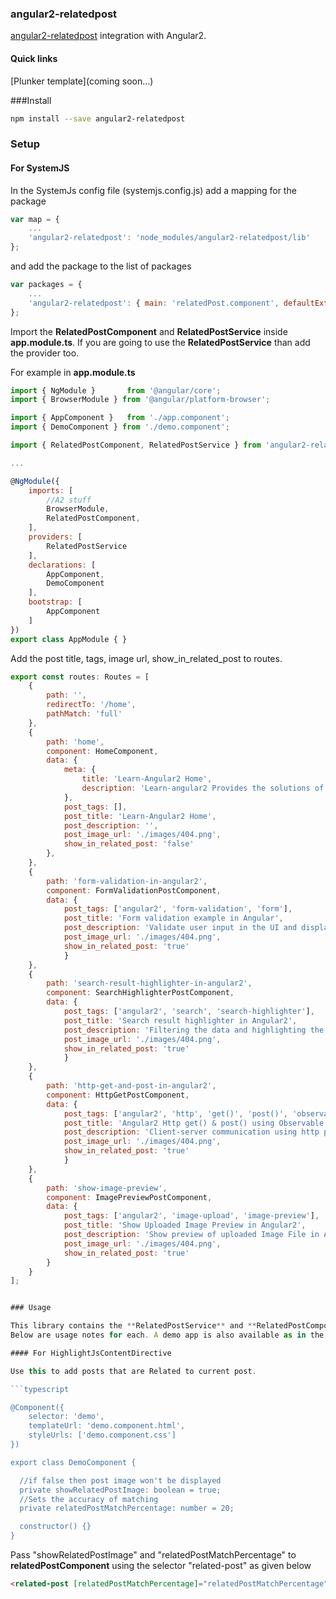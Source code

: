 ### angular2-relatedpost

[angular2-relatedpost](https://learn-angular2.com) integration with Angular2.

#### Quick links

[Plunker template](coming soon...)

###Install

```bash
npm install --save angular2-relatedpost
```

### Setup

#### For SystemJS

In the SystemJs config file (systemjs.config.js) add a mapping for the package

```javascript
var map = {
    ...
    'angular2-relatedpost': 'node_modules/angular2-relatedpost/lib'
};
```

and add the package to the list of packages

```javascript
var packages = {
    ...
    'angular2-relatedpost': { main: 'relatedPost.component', defaultExtension: 'js'}
};
```

Import the **RelatedPostComponent** and **RelatedPostService** inside **app.module.ts**. If you are going to use the **RelatedPostService** than add the provider too.

For example in **app.module.ts**

```javascript
import { NgModule }       from '@angular/core';
import { BrowserModule } from '@angular/platform-browser';

import { AppComponent }   from './app.component';
import { DemoComponent } from './demo.component';

import { RelatedPostComponent, RelatedPostService } from 'angular2-relatedpost';

...

@NgModule({
    imports: [
        //A2 stuff
        BrowserModule,
        RelatedPostComponent,
    ],
    providers: [
        RelatedPostService
    ],
    declarations: [
        AppComponent,
        DemoComponent
    ],
    bootstrap: [
        AppComponent
    ]
})
export class AppModule { }
```
Add the post title, tags, image url, show_in_related_post to routes.

```javascript
export const routes: Routes = [
	{
		path: '',
		redirectTo: '/home',
		pathMatch: 'full'
	},
	{
		path: 'home',
		component: HomeComponent,
		data: {
			meta: {
				title: 'Learn-Angular2 Home',
				description: 'Learn-angular2 Provides the solutions of many problems that we face during the development of angular2 applications. Here I will tell you about angular2 services, loggers, components and many more...'
			},
			post_tags: [],
			post_title: 'Learn-Angular2 Home',
			post_description: '',
			post_image_url: './images/404.png',
			show_in_related_post: 'false'
		},
	},
	{
		path: 'form-validation-in-angular2',
		component: FormValidationPostComponent,
		data: {
			post_tags: ['angular2', 'form-validation', 'form'],
			post_title: 'Form validation example in Angular',
			post_description: 'Validate user input in the UI and display useful validation messages.',
			post_image_url: './images/404.png',
			show_in_related_post: 'true'
    		}
	},
	{
		path: 'search-result-highlighter-in-angular2',
		component: SearchHighlighterPostComponent,
		data: {
			post_tags: ['angular2', 'search', 'search-highlighter'],
			post_title: 'Search result highlighter in Angular2',
			post_description: 'Filtering the data and highlighting the filtered/searched results using Pipe in angular',
			post_image_url: './images/404.png',
			show_in_related_post: 'true'
    		}
	},
	{
		path: 'http-get-and-post-in-angular2',
		component: HttpGetPostComponent,
		data: {
			post_tags: ['angular2', 'http', 'get()', 'post()', 'observable', 'promise', 'client-server-communication'],
			post_title: 'Angular2 Http get() & post() using Observable and Promise',
			post_description: 'Client-server communication using http protocol in Angular.',
			post_image_url: './images/404.png',
			show_in_related_post: 'true'
    		}
	},
	{
		path: 'show-image-preview',
		component: ImagePreviewPostComponent,
		data: {
			post_tags: ['angular2', 'image-upload', 'image-preview'],
			post_title: 'Show Uploaded Image Preview in Angular2',
			post_description: 'Show preview of uploaded Image File in Angular2',
			post_image_url: './images/404.png',
			show_in_related_post: 'true'
		}
	}
];


### Usage

This library contains the **RelatedPostService** and **RelatedPostComponent**.
Below are usage notes for each. A demo app is also available as in the [repo](https://github.com/abhishek9180/angular2-relatedpost.git).

#### For HighlightJsContentDirective

Use this to add posts that are Related to current post.

```typescript

@Component({
    selector: 'demo',
    templateUrl: 'demo.component.html',
    styleUrls: ['demo.component.css']
})

export class DemoComponent {

  //if false then post image won't be displayed
  private showRelatedPostImage: boolean = true;
  //Sets the accuracy of matching
  private relatedPostMatchPercentage: number = 20;

  constructor() {}
}

```

Pass "showRelatedPostImage" and "relatedPostMatchPercentage" to **relatedPostComponent** using the selector "related-post" as given below

```html
<related-post [relatedPostMatchPercentage]="relatedPostMatchPercentage" [showRelatedPostImage]="showRelatedPostImage"></related-post>
```

